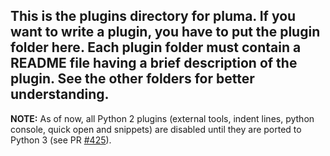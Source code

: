 ## This is the plugins directory for pluma. If you want to write a plugin, you have to put the plugin folder here. Each plugin folder must contain a README file having a brief description of the plugin. See the other folders for better understanding.

**NOTE:** As of now, all Python 2 plugins (external tools, indent lines, python console, quick open and snippets) are disabled until they are ported to Python 3 (see PR [#425](https://github.com/mate-desktop/pluma/pull/425)).